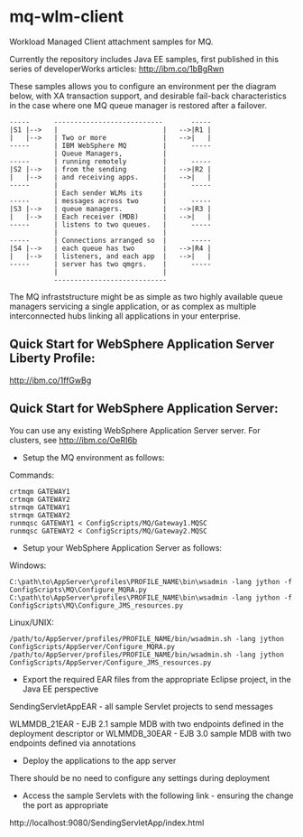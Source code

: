 mq-wlm-client
=============

Workload Managed Client attachment samples for MQ.

Currently the repository includes Java EE samples, first published
in this series of developerWorks articles:
http://ibm.co/1bBgRwn

These samples allows you to configure an environment per the
diagram below, with XA transaction support, and desirable fail-back
characteristics in the case where one MQ queue manager is restored
after a failover.

    -----      ---------------------------       -----
	|S1 |-->   |                          |   -->|R1 |
	|   |-->   | Two or more              |   -->|   |
    -----      | IBM WebSphere MQ         |      -----
               | Queue Managers,          |      
    -----      | running remotely         |      -----
	|S2 |-->   | from the sending         |   -->|R2 |
	|   |-->   | and receiving apps.      |   -->|   |
    -----      |                          |      -----
               | Each sender WLMs its     |      
    -----      | messages across two      |      -----
	|S3 |-->   | queue managers.          |   -->|R3 |
	|   |-->   | Each receiver (MDB)      |   -->|   |
    -----      | listens to two queues.   |      -----
               |                          |      
    -----      | Connections arranged so  |      -----
	|S4 |-->   | each queue has two       |   -->|R4 |
	|   |-->   | listeners, and each app  |   -->|   |
	-----      | server has two qmgrs.    |      -----
               |                          |      
               ----------------------------
               
The MQ infraststructure might be as simple as two highly 
available queue managers servicing a single application,
or as complex as multiple interconnected hubs linking all
applications in your enterprise.

Quick Start for WebSphere Application Server Liberty Profile:
-------------------------------------------------------------
http://ibm.co/1ffGwBg

Quick Start for WebSphere Application Server:
---------------------------------------------

You can use any existing WebSphere Application Server server.
For clusters, see http://ibm.co/OeRI6b

* Setup the MQ environment as follows:

Commands:

    crtmqm GATEWAY1
    crtmqm GATEWAY2
    strmqm GATEWAY1
    strmqm GATEWAY2
    runmqsc GATEWAY1 < ConfigScripts/MQ/Gateway1.MQSC
    runmqsc GATEWAY2 < ConfigScripts/MQ/Gateway2.MQSC

* Setup your WebSphere Application Server as follows:

Windows:

    C:\path\to\AppServer\profiles\PROFILE_NAME\bin\wsadmin -lang jython -f ConfigScripts\MQ\Configure_MQRA.py
	C:\path\to\AppServer\profiles\PROFILE_NAME\bin\wsadmin -lang jython -f ConfigScripts\MQ\Configure_JMS_resources.py
	
Linux/UNIX:

    /path/to/AppServer/profiles/PROFILE_NAME/bin/wsadmin.sh -lang jython ConfigScripts/AppServer/Configure_MQRA.py
    /path/to/AppServer/profiles/PROFILE_NAME/bin/wsadmin.sh -lang jython ConfigScripts/AppServer/Configure_JMS_resources.py

* Export the required EAR files from the appropriate Eclipse project, in the Java EE perspective

SendingServletAppEAR - all sample Servlet projects to send messages

WLMMDB_21EAR - EJB 2.1 sample MDB with two endpoints defined in the deployment descriptor
or
WLMMDB_30EAR - EJB 3.0 sample MDB with two endpoints defined via annotations

* Deploy the applications to the app server

There should be no need to configure any settings during deployment

* Access the sample Servlets with the following link - ensuring the change the port as appropriate

http://localhost:9080/SendingServletApp/index.html
